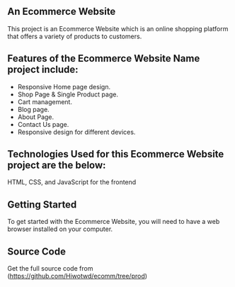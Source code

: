 ## An Ecommerce Website 
This project is an Ecommerce Website which is an online shopping platform that offers a variety of products to customers.

## Features of the Ecommerce Website Name project include:
- Responsive Home page design.
- Shop Page & Single Product page.
- Cart management.
- Blog page.
- About Page.
- Contact Us page.
- Responsive design for different devices.

## Technologies Used for this Ecommerce Website project are the below:
HTML, CSS, and JavaScript for the frontend

## Getting Started
To get started with the Ecommerce Website, you will need to have a web browser installed on your computer.

## Source Code
Get the full source code from (https://github.com/Hiwotwd/ecomm/tree/prod)